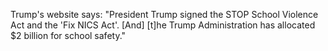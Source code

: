 Trump's website says: "President Trump signed the STOP School Violence Act and the 'Fix NICS Act'. [And] [t]he Trump Administration has allocated $2 billion for school safety." 